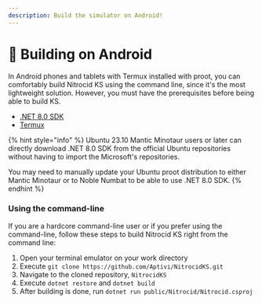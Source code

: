 ```yaml
---
description: Build the simulator on Android!
---
```


# 📱 Building on Android

In Android phones and tablets with Termux installed with proot, you can comfortably build Nitrocid KS using the command line, since it's the most lightweight solution. However, you must have the prerequisites before being able to build KS.

* [.NET 8.0 SDK](https://dotnet.microsoft.com/en-us/download/dotnet/8.0)
* [Termux](https://f-droid.org/en/packages/com.termux/)

{% hint style="info" %}
Ubuntu 23.10 Mantic Minotaur users or later can directly download .NET 8.0 SDK from the official Ubuntu repositories without having to import the Microsoft's repositories.

You may need to manually update your Ubuntu proot distribution to either Mantic Minotaur or to Noble Numbat to be able to use .NET 8.0 SDK.
{% endhint %}

### Using the command-line

If you are a hardcore command-line user or if you prefer using the command-line, follow these steps to build Nitrocid KS right from the command line:

1. Open your terminal emulator on your work directory
2. Execute `git clone https://github.com/Aptivi/NitrocidKS.git`
3. Navigate to the cloned repository, `NitrocidKS`
4. Execute `dotnet restore` and `dotnet build`
5. After building is done, run `dotnet run public/Nitrocid/Nitrocid.csproj`
